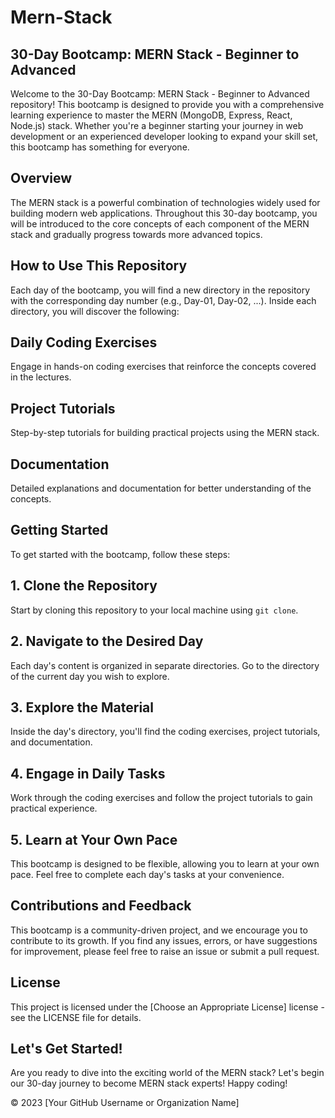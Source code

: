 # Mern-Stack

## 30-Day Bootcamp: MERN Stack - Beginner to Advanced

Welcome to the 30-Day Bootcamp: MERN Stack - Beginner to Advanced repository! This bootcamp is designed to provide you with a comprehensive learning experience to master the MERN (MongoDB, Express, React, Node.js) stack. Whether you're a beginner starting your journey in web development or an experienced developer looking to expand your skill set, this bootcamp has something for everyone.

## Overview

The MERN stack is a powerful combination of technologies widely used for building modern web applications. Throughout this 30-day bootcamp, you will be introduced to the core concepts of each component of the MERN stack and gradually progress towards more advanced topics.

## How to Use This Repository

Each day of the bootcamp, you will find a new directory in the repository with the corresponding day number (e.g., Day-01, Day-02, ...). Inside each directory, you will discover the following:

## Daily Coding Exercises
Engage in hands-on coding exercises that reinforce the concepts covered in the lectures.

## Project Tutorials
Step-by-step tutorials for building practical projects using the MERN stack.

## Documentation
Detailed explanations and documentation for better understanding of the concepts.

## Getting Started

To get started with the bootcamp, follow these steps:

## 1. Clone the Repository
Start by cloning this repository to your local machine using `git clone`.

## 2. Navigate to the Desired Day
Each day's content is organized in separate directories. Go to the directory of the current day you wish to explore.

## 3. Explore the Material
Inside the day's directory, you'll find the coding exercises, project tutorials, and documentation.

## 4. Engage in Daily Tasks
Work through the coding exercises and follow the project tutorials to gain practical experience.

## 5. Learn at Your Own Pace
This bootcamp is designed to be flexible, allowing you to learn at your own pace. Feel free to complete each day's tasks at your convenience.

## Contributions and Feedback

This bootcamp is a community-driven project, and we encourage you to contribute to its growth. If you find any issues, errors, or have suggestions for improvement, please feel free to raise an issue or submit a pull request.

## License

This project is licensed under the [Choose an Appropriate License] license - see the LICENSE file for details.

## Let's Get Started!

Are you ready to dive into the exciting world of the MERN stack? Let's begin our 30-day journey to become MERN stack experts! Happy coding!

© 2023 [Your GitHub Username or Organization Name]
